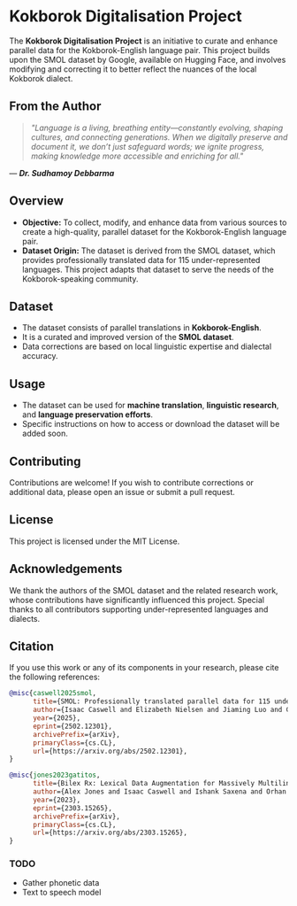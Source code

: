 # Kokborok Digitalisation Project

The **Kokborok Digitalisation Project** is an initiative to curate and enhance parallel data for the Kokborok-English language pair. This project builds upon the SMOL dataset by Google, available on Hugging Face, and involves modifying and correcting it to better reflect the nuances of the local Kokborok dialect.

## From the Author  

> *"Language is a living, breathing entity—constantly evolving, shaping cultures, and connecting generations. When we digitally preserve and document it, we don’t just safeguard words; we ignite progress, making knowledge more accessible and enriching for all."*  

— ***Dr. Sudhamoy Debbarma***  


 


## Overview

- **Objective:** To collect, modify, and enhance data from various sources to create a high-quality, parallel dataset for the Kokborok-English language pair.
- **Dataset Origin:** The dataset is derived from the SMOL dataset, which provides professionally translated data for 115 under-represented languages. This project adapts that dataset to serve the needs of the Kokborok-speaking community.

## Dataset

- The dataset consists of parallel translations in **Kokborok-English**.
- It is a curated and improved version of the **SMOL dataset**.
- Data corrections are based on local linguistic expertise and dialectal accuracy.

## Usage

- The dataset can be used for **machine translation**, **linguistic research**, and **language preservation efforts**.
- Specific instructions on how to access or download the dataset will be added soon.

## Contributing

Contributions are welcome! If you wish to contribute corrections or additional data, please open an issue or submit a pull request.

## License

This project is licensed under the MIT License.

## Acknowledgements

We thank the authors of the SMOL dataset and the related research work, whose contributions have significantly influenced this project. Special thanks to all contributors supporting under-represented languages and dialects.

## Citation

If you use this work or any of its components in your research, please cite the following references:

```bibtex
@misc{caswell2025smol,
      title={SMOL: Professionally translated parallel data for 115 under-represented languages}, 
      author={Isaac Caswell and Elizabeth Nielsen and Jiaming Luo and Colin Cherry and Geza Kovacs and Hadar Shemtov and Partha Talukdar and Dinesh Tewari and Baba Mamadi Diane and Koulako Moussa Doumbouya and Djibrila Diane and Solo Farabado Cissé},
      year={2025},
      eprint={2502.12301},
      archivePrefix={arXiv},
      primaryClass={cs.CL},
      url={https://arxiv.org/abs/2502.12301}, 
}

@misc{jones2023gatitos,
      title={Bilex Rx: Lexical Data Augmentation for Massively Multilingual Machine Translation}, 
      author={Alex Jones and Isaac Caswell and Ishank Saxena and Orhan Firat},
      year={2023},
      eprint={2303.15265},
      archivePrefix={arXiv},
      primaryClass={cs.CL},
      url={https://arxiv.org/abs/2303.15265}, 
}
```

### TODO
* Gather phonetic data
* Text to speech model
